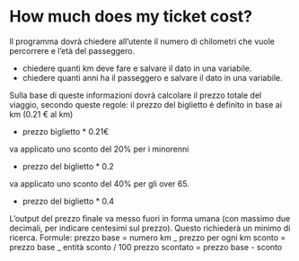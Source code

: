 # How much does my ticket cost?

Il programma dovrà chiedere all’utente il numero di chilometri che vuole percorrere e l’età del passeggero.

- chiedere quanti km deve fare e salvare il dato in una variabile.
- chiedere quanti anni ha il passeggero e salvare il dato in una variabile.

Sulla base di queste informazioni dovrà calcolare il prezzo totale del viaggio, secondo queste regole:
il prezzo del biglietto è definito in base ai km (0.21 € al km)

- prezzo biglietto \* 0.21€

va applicato uno sconto del 20% per i minorenni

- prezzo del biglietto \* 0.2

va applicato uno sconto del 40% per gli over 65.

- prezzo del biglietto \* 0.4

L’output del prezzo finale va messo fuori in forma umana (con massimo due decimali, per indicare centesimi sul prezzo).
Questo richiederà un minimo di ricerca.
Formule:
prezzo base = numero km _ prezzo per ogni km
sconto = prezzo base _ entità sconto / 100
prezzo scontato = prezzo base - sconto
